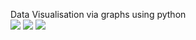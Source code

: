 Data Visualisation via graphs using python </br>
<img src= "https://user-images.githubusercontent.com/65914205/107949739-c0413b00-6fbb-11eb-88f5-5b97555ec94d.png" />
<img src= "https://user-images.githubusercontent.com/65914205/107949961-0e563e80-6fbc-11eb-80fd-d796e0593d5f.png" />
<img src= "https://user-images.githubusercontent.com/65914205/107949961-0e563e80-6fbc-11eb-80fd-d796e0593d5f.png" />


